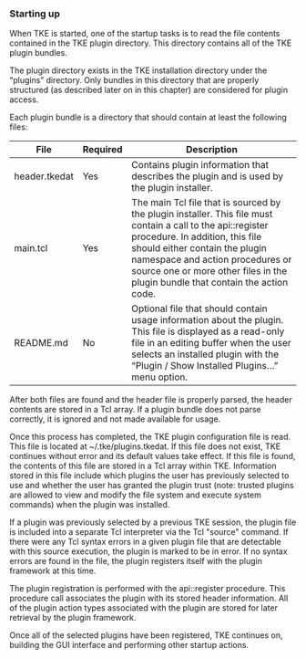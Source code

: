 ### Starting up

When TKE is started, one of the startup tasks is to read the file contents contained in the TKE plugin directory.  This directory contains all of the TKE plugin bundles.

The plugin directory exists in the TKE installation directory under the “plugins” directory.  Only
bundles in this directory that are properly structured (as described later on in this chapter) are considered for plugin access.

Each plugin bundle is a directory that should contain at least the following files:

| File | Required | Description |
| - | - | - |
| header.tkedat | Yes | Contains plugin information that describes the plugin and is used by the plugin installer. |
| main.tcl | Yes | The main Tcl file that is sourced by the plugin installer.  This file must contain a call to the api\::register procedure.  In addition, this file should either contain the plugin namespace and action procedures or source one or more other files in the plugin bundle that contain the action code. |
| README.md | No | Optional file that should contain usage information about the plugin. This file is displayed as a read-only file in an editing buffer when the user selects an installed plugin with the “Plugin / Show Installed Plugins…” menu option. |

After both files are found and the header file is properly parsed, the header contents are stored in a Tcl array.  If a plugin bundle does not parse correctly, it is ignored and not made available for usage.

Once this process has completed, the TKE plugin configuration file is read.  This file is located at \~/.tke/plugins.tkedat.  If this file does not exist, TKE continues without error and its default values take effect.  If this file is found, the contents of this file are stored in a Tcl array within TKE.  Information stored in this file include which plugins the user has previously selected to use and whether the user has granted the plugin trust (note: trusted plugins are allowed to view and modify the file system and execute system commands) when the plugin was installed.

If a plugin was previously selected by a previous TKE session, the plugin file is included into a separate Tcl interpreter via the Tcl "source" command.  If there were any Tcl syntax errors in a given plugin file that are detectable with this source execution, the plugin is marked to be in error.  If no syntax errors are found in the file, the plugin registers itself with the plugin framework at this time.

The plugin registration is performed with the api\::register procedure.  This procedure call associates the plugin with its stored header information.  All of the plugin action types associated with the plugin are stored for later retrieval by the plugin framework.

Once all of the selected plugins have been registered, TKE continues on, building the GUI interface and performing other startup actions.

